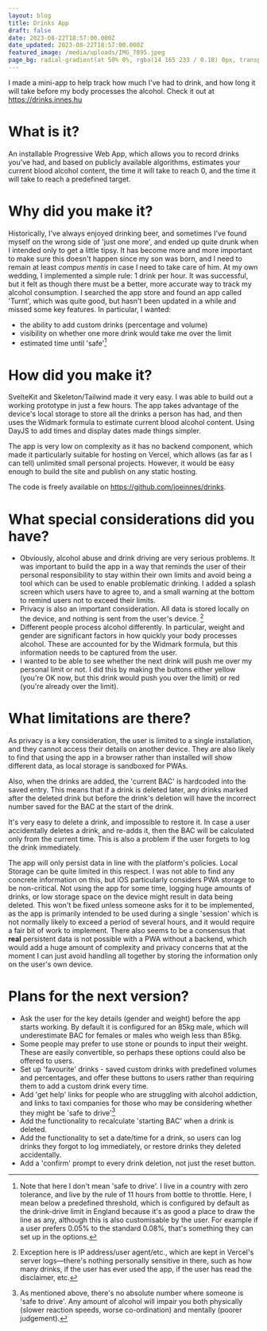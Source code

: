 ```yaml
---
layout: blog
title: Drinks App
draft: false
date: 2023-08-22T18:57:00.000Z
date_updated: 2023-08-22T18:57:00.000Z
featured_image: /media/uploads/IMG_7895.jpeg
page_bg: radial-gradient(at 50% 0%, rgba(14 165 233 / 0.18) 0px, transparent 75%), radial-gradient(at 100% 0%, rgba(75 36 74/ 0.18) 0px, transparent 50%) rgb(17, 24, 39);
---
```

I made a mini-app to help track how much I've had to drink, and how long it will take before my body processes the alcohol. Check it out at https://drinks.innes.hu

# What is it?
An installable Progressive Web App, which allows you to record drinks you've had, and based on publicly available algorithms, estimates your current blood alcohol content, the time it will take to reach 0, and the time it will take to reach a predefined target.

# Why did you make it?
Historically, I've always enjoyed drinking beer, and sometimes I've found myself on the wrong side of 'just one more', and ended up quite drunk when I intended only to get a little tipsy. It has become more and more important to make sure this doesn't happen since my son was born, and I need to remain at least *compus mentis* in case I need to take care of him. At my own wedding, I implemented a simple rule: 1 drink per hour. It was successful, but it felt as though there must be a better, more accurate way to track my alcohol consumption. I searched the app store and found an app called 'Turnt', which was quite good, but hasn't been updated in a while and missed some key features. In particular, I wanted:

- the ability to add custom drinks (percentage and volume)
- visibility on whether one more drink would take me over the limit
- estimated time until 'safe'[^1]

# How did you make it?
SvelteKit and Skeleton/Tailwind made it very easy. I was able to build out a working prototype in just a few hours. The app takes advantage of the device's local storage to store all the drinks a person has had, and then uses the Widmark formula to estimate current blood alcohol content. Using DayJS to add times and display dates made things simpler.

The app is very low on complexity as it has no backend component, which made it particularly suitable for hosting on Vercel, which allows (as far as I can tell) unlimited small personal projects. However, it would be easy enough to build the site and publish on any static hosting.

The code is freely available on https://github.com/joeinnes/drinks.

# What special considerations did you have?
- Obviously, alcohol abuse and drink driving are very serious problems. It was important to build the app in a way that reminds the user of their personal responsibility to stay within their own limits and avoid being a tool which can be used to enable problematic drinking. I added a splash screen which users have to agree to, and a small warning at the bottom to remind users not to exceed their limits.
- Privacy is also an important consideration. All data is stored locally on the device, and nothing is sent from the user's device. [^2]
- Different people process alcohol differently. In particular, weight and gender are significant factors in how quickly your body processes alcohol. These are accounted for by the Widmark formula, but this information needs to be captured from the user.
- I wanted to be able to see whether the next drink will push me over my personal limit or not. I did this by making the buttons either yellow (you're OK now, but this drink would push you over the limit) or red (you're already over the limit).

# What limitations are there?
As privacy is a key consideration, the user is limited to a single installation, and they cannot access their details on another device. They are also likely to find that using the app in a browser rather than installed will show different data, as local storage is sandboxed for PWAs. 

Also, when the drinks are added, the 'current BAC' is hardcoded into the saved entry. This means that if a drink is deleted later, any drinks marked after the deleted drink but before the drink's deletion will have the incorrect number saved for the BAC at the start of the drink.

It's very easy to delete a drink, and impossible to restore it. In case a user accidentally deletes a drink, and re-adds it, then the BAC will be calculated only from the current time. This is also a problem if the user forgets to log the drink immediately.

The app will only persist data in line with the platform's policies. Local Storage can be quite limited in this respect. I was not able to find any concrete information on this, but iOS particularly considers PWA storage to be non-critical. Not using the app for some time, logging huge amounts of drinks, or low storage space on the device might result in data being deleted. This won't be fixed unless someone asks for it to be implemented, as the app is primarily intended to be used during a single 'session' which is not normally likely to exceed a period of several hours, and it would require a fair bit of work to implement. There also seems to be a consensus that **real** persistent data is not possible with a PWA without a backend, which would add a huge amount of complexity and privacy concerns that at the moment I can just avoid handling all together by storing the information only on the user's own device.

# Plans for the next version?
- Ask the user for the key details (gender and weight) before the app starts working. By default it is configured for an 85kg male, which will underestimate BAC for females or males who weigh less than 85kg.
- Some people may prefer to use stone or pounds to input their weight. These are easily convertible, so perhaps these options could also be offered to users.
- Set up 'favourite' drinks - saved custom drinks with predefined volumes and percentages, and offer these buttons to users rather than requiring them to add a custom drink every time.
- Add 'get help' links for people who are struggling with alcohol addiction, and links to taxi companies for those who may be considering whether they might be 'safe to drive'[^3]
- Add the functionality to recalculate 'starting BAC' when a drink is deleted.
- Add the functionality to set a date/time for a drink, so users can log drinks they forgot to log immediately, or restore drinks they deleted accidentally.
- Add a 'confirm' prompt to every drink deletion, not just the reset button.

[^1]: Note that here I don't mean 'safe to drive'. I live in a country with zero tolerance, and live by the rule of 11 hours from bottle to throttle. Here, I mean below a predefined threshold, which is configured by default as the drink-drive limit in England because it's as good a place to draw the line as any, although this is also customisable by the user. For example if a user prefers 0.05% to the standard 0.08%, that's something they can set up in the options.

[^2]: Exception here is IP address/user agent/etc., which are kept in Vercel's server logs—there's nothing personally sensitive in there, such as how many drinks, if the user has ever used the app, if the user has read the disclaimer, etc.

[^3]: As mentioned above, there's no absolute number where someone is 'safe to drive'. Any amount of alcohol will impair you both physically (slower reaction speeds, worse co-ordination) and mentally (poorer judgement).
